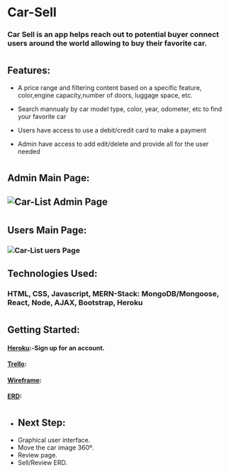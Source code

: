 # Car-Sell

### Car Sell is an app helps reach out to potential buyer connect users around the world allowing to buy their favorite car. 
#

## Features:
* A price range and filtering content based on a specific feature, color,engine capacity,number of doors, luggage space, etc.

* Search mannualy by car model type, color, year, odometer, etc to find your favorite car

* Users have access to use a debit/credit card to make a payment 

* Admin have access to add edit/delete and provide all for the user needed
#

## Admin Main Page:
## ![Car-List Admin Page](https://i.imgur.com/iABnvFj.png)
#

## Users Main Page:
### ![Car-List uers Page](https://i.imgur.com/d0pR5Ba.png)


## Technologies Used: 
### HTML, CSS, Javascript, MERN-Stack: MongoDB/Mongoose, React, Node, AJAX, Bootstrap, Heroku
#

## Getting Started:
#### [Heroku](https://carrent1.herokuapp.com/):-Sign up for an account.

#### [Trello](https://trello.com/b/fY9xPmTa/car-sell):

#### [Wireframe](https://www.figma.com/file/EeWaAzqAqQCyrvtXmqADJ1/Untitled?node-id=0%3A1):

#### [ERD](https://app.lucidchart.com/lucidchart/0de465b2-93a2-4ace-a2d8-b2f530fe7d27/edit?beaconFlowId=C2A35232EB74FCC3&page=0_0#?folder_id=home&browser=icon):
#

#### 
* ## Next Step:
* Graphical user interface.
* Move the car image 360º.
* Review page.
* Sell/Review ERD.

#
 

